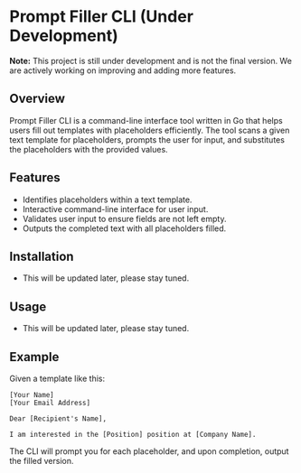 # Prompt Filler CLI (Under Development)

**Note:** This project is still under development and is not the final version. We are actively working on improving and adding more features.

## Overview

Prompt Filler CLI is a command-line interface tool written in Go that helps users fill out templates with placeholders efficiently. The tool scans a given text template for placeholders, prompts the user for input, and substitutes the placeholders with the provided values.

## Features

- Identifies placeholders within a text template.
- Interactive command-line interface for user input.
- Validates user input to ensure fields are not left empty.
- Outputs the completed text with all placeholders filled.

## Installation

- This will be updated later, please stay tuned.

## Usage

- This will be updated later, please stay tuned.

## Example

Given a template like this:

```
[Your Name]
[Your Email Address]

Dear [Recipient's Name],

I am interested in the [Position] position at [Company Name].
```

The CLI will prompt you for each placeholder, and upon completion, output the filled version.
